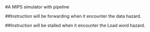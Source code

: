 #A MIPS simulator with pipeline

##Instruction will be forwarding when it encounter the data hazard.

##Instruction will be stalled when it encounter the Load word hazard.
